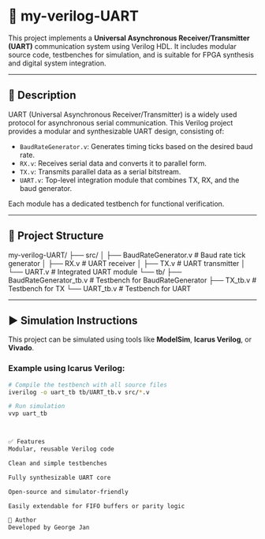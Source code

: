 # 📡 my-verilog-UART

This project implements a **Universal Asynchronous Receiver/Transmitter (UART)** communication system using Verilog HDL. It includes modular source code, testbenches for simulation, and is suitable for FPGA synthesis and digital system integration.

---

## 🧠 Description

UART (Universal Asynchronous Receiver/Transmitter) is a widely used protocol for asynchronous serial communication. This Verilog project provides a modular and synthesizable UART design, consisting of:

- `BaudRateGenerator.v`: Generates timing ticks based on the desired baud rate.
- `RX.v`: Receives serial data and converts it to parallel form.
- `TX.v`: Transmits parallel data as a serial bitstream.
- `UART.v`: Top-level integration module that combines TX, RX, and the baud generator.

Each module has a dedicated testbench for functional verification.

---

## 📁 Project Structure

my-verilog-UART/
├── src/
│ ├── BaudRateGenerator.v # Baud rate tick generator
│ ├── RX.v # UART receiver
│ ├── TX.v # UART transmitter
│ └── UART.v # Integrated UART module
└── tb/
├── BaudRateGenerator_tb.v # Testbench for BaudRateGenerator
├── TX_tb.v # Testbench for TX
└── UART_tb.v # Testbench for UART


---

## ▶️ Simulation Instructions

This project can be simulated using tools like **ModelSim**, **Icarus Verilog**, or **Vivado**.

### Example using Icarus Verilog:
```bash
# Compile the testbench with all source files
iverilog -o uart_tb tb/UART_tb.v src/*.v

# Run simulation
vvp uart_tb



✅ Features
Modular, reusable Verilog code

Clean and simple testbenches

Fully synthesizable UART core

Open-source and simulator-friendly

Easily extendable for FIFO buffers or parity logic

👤 Author
Developed by George Jan
